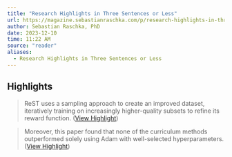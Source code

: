 ```yaml
---
title: "Research Highlights in Three Sentences or Less"
url: https://magazine.sebastianraschka.com/p/research-highlights-in-three-sentences-3d5
author: Sebastian Raschka, PhD
date: 2023-12-10
time: 11:22 AM
source: "reader"
aliases:
  - Research Highlights in Three Sentences or Less
---
```

## Highlights
> ReST uses a sampling approach to create an improved dataset, iteratively training on increasingly higher-quality subsets to refine its reward function. ([View Highlight](https://read.readwise.io/read/01hb319p7n8wcjy3ma5vjdb2t4))

> Moreover, this paper found that none of the curriculum methods outperformed solely using Adam with well-selected hyperparameters. ([View Highlight](https://read.readwise.io/read/01hb31ma0djqjkeq49jwhnx72j))

